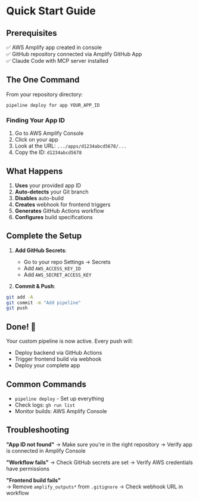 # Quick Start Guide

## Prerequisites
✅ AWS Amplify app created in console  
✅ GitHub repository connected via Amplify GitHub App  
✅ Claude Code with MCP server installed  

## The One Command

From your repository directory:

```
pipeline deploy for app YOUR_APP_ID
```

### Finding Your App ID
1. Go to AWS Amplify Console
2. Click on your app
3. Look at the URL: `.../apps/d1234abcd5678/...`
4. Copy the ID: `d1234abcd5678`

## What Happens

1. **Uses** your provided app ID
2. **Auto-detects** your Git branch
3. **Disables** auto-build 
4. **Creates** webhook for frontend triggers
5. **Generates** GitHub Actions workflow
6. **Configures** build specifications

## Complete the Setup

1. **Add GitHub Secrets**:
   - Go to your repo Settings → Secrets
   - Add `AWS_ACCESS_KEY_ID`
   - Add `AWS_SECRET_ACCESS_KEY`

2. **Commit & Push**:
```bash
git add -A
git commit -m "Add pipeline"
git push
```

## Done! 🎉

Your custom pipeline is now active. Every push will:
- Deploy backend via GitHub Actions
- Trigger frontend build via webhook
- Deploy your complete app

## Common Commands

- `pipeline deploy` - Set up everything
- Check logs: `gh run list`
- Monitor builds: AWS Amplify Console

## Troubleshooting

**"App ID not found"**
→ Make sure you're in the right repository
→ Verify app is connected in Amplify Console

**"Workflow fails"**
→ Check GitHub secrets are set
→ Verify AWS credentials have permissions

**"Frontend build fails"**  
→ Remove `amplify_outputs*` from `.gitignore`
→ Check webhook URL in workflow